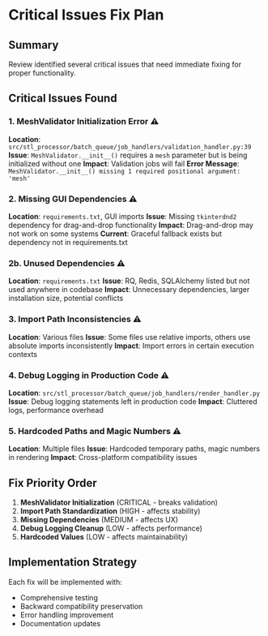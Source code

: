 # Critical Issues Fix Plan

## Summary
Review identified several critical issues that need immediate fixing for proper functionality.

## Critical Issues Found

### 1. MeshValidator Initialization Error ⚠️
**Location**: `src/stl_processor/batch_queue/job_handlers/validation_handler.py:39`
**Issue**: `MeshValidator.__init__()` requires a `mesh` parameter but is being initialized without one
**Impact**: Validation jobs will fail
**Error Message**: `MeshValidator.__init__() missing 1 required positional argument: 'mesh'`

### 2. Missing GUI Dependencies ⚠️
**Location**: `requirements.txt`, GUI imports
**Issue**: Missing `tkinterdnd2` dependency for drag-and-drop functionality
**Impact**: Drag-and-drop may not work on some systems
**Current**: Graceful fallback exists but dependency not in requirements.txt

### 2b. Unused Dependencies ⚠️
**Location**: `requirements.txt`
**Issue**: RQ, Redis, SQLAlchemy listed but not used anywhere in codebase
**Impact**: Unnecessary dependencies, larger installation size, potential conflicts

### 3. Import Path Inconsistencies ⚠️
**Location**: Various files
**Issue**: Some files use relative imports, others use absolute imports inconsistently
**Impact**: Import errors in certain execution contexts

### 4. Debug Logging in Production Code ⚠️
**Location**: `src/stl_processor/batch_queue/job_handlers/render_handler.py`
**Issue**: Debug logging statements left in production code
**Impact**: Cluttered logs, performance overhead

### 5. Hardcoded Paths and Magic Numbers ⚠️
**Location**: Multiple files
**Issue**: Hardcoded temporary paths, magic numbers in rendering
**Impact**: Cross-platform compatibility issues

## Fix Priority Order

1. **MeshValidator Initialization** (CRITICAL - breaks validation)
2. **Import Path Standardization** (HIGH - affects stability)
3. **Missing Dependencies** (MEDIUM - affects UX)
4. **Debug Logging Cleanup** (LOW - affects performance)
5. **Hardcoded Values** (LOW - affects maintainability)

## Implementation Strategy

Each fix will be implemented with:
- Comprehensive testing
- Backward compatibility preservation
- Error handling improvement
- Documentation updates